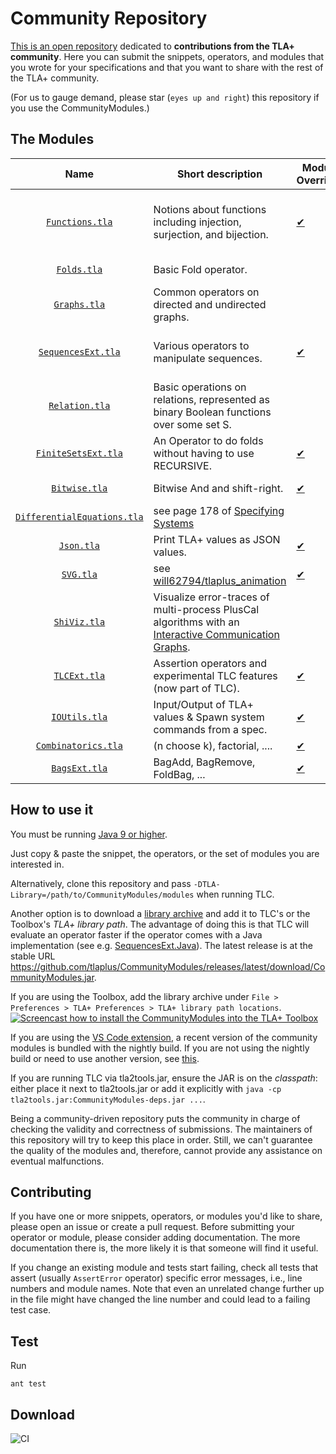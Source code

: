 Community Repository
====================

[This is an open repository](https://github.com/tlaplus/CommunityModules/) dedicated to **contributions from the TLA+ community**.
Here you can submit the snippets, operators, and modules that you wrote for your specifications and that you want to share with the rest of the TLA+ community.

(For us to gauge demand, please star (`eyes up and right`) this repository if you use the CommunityModules.)

The Modules
-----------

| Name  | Short description | Module Override? | Contributors |
| :--: | ---- | ---- | ---- |
| [`Functions.tla`](https://github.com/tlaplus/CommunityModules/blob/master/modules/Functions.tla) | Notions about functions including injection, surjection, and bijection. | [&#10004;](https://github.com/tlaplus/CommunityModules/blob/master/modules/tlc2/overrides/Functions.java) | Thomas L. Rodeheffer, [@muenchnerkindl](https://github.com/muenchnerkindl), [@quicquid](https://github.com/quicquid), [@lemmy](https://github.com/lemmy) |
| [`Folds.tla`](https://github.com/tlaplus/CommunityModules/blob/master/modules/Folds.tla) | Basic Fold operator. | | [@quicquid](https://github.com/quicquid), [@muenchnerkindl](https://github.com/muenchnerkindl) |
| [`Graphs.tla`](https://github.com/tlaplus/CommunityModules/blob/master/modules/Graphs.tla) | Common operators on directed and undirected graphs. | | Leslie Lamport, [@lemmy](https://github.com/lemmy), [@muenchnerkindl](https://github.com/muenchnerkindl) |
| [`SequencesExt.tla`](https://github.com/tlaplus/CommunityModules/blob/master/modules/SequencesExt.tla) | Various operators to manipulate sequences. | [&#10004;](https://github.com/tlaplus/CommunityModules/blob/master/modules/tlc2/overrides/SequencesExt.java) | [@muenchnerkindl](https://github.com/muenchnerkindl), [@lemmy](https://github.com/lemmy), [@hwayne](https://github.com/hwayne), [@quicquid](https://github.com/quicquid) |
| [`Relation.tla`](https://github.com/tlaplus/CommunityModules/blob/master/modules/Relation.tla) | Basic operations on relations, represented as binary Boolean functions over some set S. | | [@muenchnerkindl](https://github.com/muenchnerkindl) |
| [`FiniteSetsExt.tla`](https://github.com/tlaplus/CommunityModules/blob/master/modules/FiniteSetsExt.tla) | An Operator to do folds without having to use RECURSIVE. | [&#10004;](https://github.com/tlaplus/CommunityModules/blob/master/modules/tlc2/overrides/FiniteSetsExt.java) | [@hwayne](https://github.com/hwayne), [@lemmy](https://github.com/lemmy), [@quicquid](https://github.com/quicquid) |
| [`Bitwise.tla`](https://github.com/tlaplus/CommunityModules/blob/master/modules/Bitwise.tla) | Bitwise And and shift-right. | [&#10004;](https://github.com/tlaplus/CommunityModules/blob/master/modules/tlc2/overrides/Bitwise.java) | [@lemmy](https://github.com/lemmy), [@pfeodrippe](https://github.com/pfeodrippe) |
| [`DifferentialEquations.tla`](https://github.com/tlaplus/CommunityModules/blob/master/modules/DifferentialEquations.tla) | see page 178 of [Specifying Systems](https://lamport.azurewebsites.net/tla/book-02-08-08.pdf) | | Leslie Lamport |
| [`Json.tla`](https://github.com/tlaplus/CommunityModules/blob/master/modules/Json.tla) | Print TLA+ values as JSON values. | [&#10004;](https://github.com/tlaplus/CommunityModules/blob/master/modules/tlc2/overrides/Json.java) | [@kuujo](https://github.com/kuujo) |
| [`SVG.tla`](https://github.com/tlaplus/CommunityModules/blob/master/modules/SVG.tla) | see [will62794/tlaplus_animation](https://github.com/will62794/tlaplus_animation) | [&#10004;](https://github.com/tlaplus/CommunityModules/blob/master/modules/tlc2/overrides/SVG.java) | [@will62794](https://github.com/will62794), [@lemmy](https://github.com/lemmy) |
| [`ShiViz.tla`](https://github.com/tlaplus/CommunityModules/blob/master/modules/ShiViz.tla) | Visualize error-traces of multi-process PlusCal algorithms with an [Interactive Communication Graphs](https://bestchai.bitbucket.io/shiviz/). |  | [@lemmy](https://github.com/lemmy) |
| [`TLCExt.tla`](https://github.com/tlaplus/tlaplus/blob/master/tlatools/org.lamport.tlatools/src/tla2sany/StandardModules/TLCExt.tla) | Assertion operators and experimental TLC features (now part of TLC). | [&#10004;](https://github.com/tlaplus/tlaplus/blob/master/tlatools/org.lamport.tlatools/src/tlc2/module/TLCExt.java) | [@lemmy](https://github.com/lemmy), [@will62794](https://github.com/will62794) |
| [`IOUtils.tla`](https://github.com/tlaplus/CommunityModules/blob/master/modules/IOUtils.tla) | Input/Output of TLA+ values & Spawn system commands from a spec. | [&#10004;](https://github.com/tlaplus/CommunityModules/blob/master/modules/tlc2/overrides/IOUtils.java) | [@lemmy](https://github.com/lemmy), [@lvanengelen](https://github.com/lvanengelen) |
| [`Combinatorics.tla`](https://github.com/tlaplus/CommunityModules/blob/master/modules/Combinatorics.tla) | (n choose k), factorial, .... | [&#10004;](https://github.com/tlaplus/CommunityModules/blob/master/modules/tlc2/overrides/Combinatorics.java) | [@lemmy](https://github.com/lemmy) |
| [`BagsExt.tla`](https://github.com/tlaplus/CommunityModules/blob/master/modules/BagsExt.tla) | BagAdd, BagRemove, FoldBag, ... | [&#10004;](https://github.com/tlaplus/CommunityModules/blob/master/modules/tlc2/overrides/BagsExt.java) | [@muenchnerkindl](https://github.com/muenchnerkindl) |

How to use it
-------------

You must be running [Java 9 or higher](https://github.com/tlaplus/CommunityModules/issues/34#issuecomment-756571840).

Just copy & paste the snippet, the operators, or the set of modules you are interested in.

Alternatively, clone this repository and pass ```-DTLA-Library=/path/to/CommunityModules/modules``` when running TLC.

Another option is to download a [library archive](https://github.com/tlaplus/CommunityModules/releases) and add it to TLC's or the Toolbox's *TLA+ library path*. The advantage of doing this is that TLC will evaluate an operator faster if the operator comes with a Java implementation (see e.g. [SequencesExt.Java](https://github.com/tlaplus/CommunityModules/blob/master/modules/tlc2/overrides/SequencesExt.java)). The latest release is at the stable URL https://github.com/tlaplus/CommunityModules/releases/latest/download/CommunityModules.jar.

If you are using the Toolbox, add the library archive under `File > Preferences > TLA+ Preferences > TLA+ library path locations`.
[![Screencast how to install the CommunityModules into the TLA+ Toolbox](https://img.youtube.com/vi/w9t6JnmxV2E/0.jpg)](https://www.youtube.com/watch?v=w9t6JnmxV2E)

If you are using the [VS Code extension](https://github.com/tlaplus/vscode-tlaplus), a recent version of the community modules is bundled with the nightly build. If you are not using the nightly build or need to use another version, see [this](https://github.com/tlaplus/vscode-tlaplus/issues/249).

If you are running TLC via tla2tools.jar, ensure the JAR is on the *classpath*: either place it next to tla2tools.jar or add it explicitly with `java -cp tla2tools.jar:CommunityModules-deps.jar ...`.

Being a community-driven repository puts the community in charge of checking the validity and correctness of submissions. The maintainers of this repository will try to keep this place in order. Still, we can't guarantee the quality of the modules and, therefore, cannot provide any assistance on eventual malfunctions.

Contributing
------------

If you have one or more snippets, operators, or modules you'd like to share, please open an issue or create
a pull request.  Before submitting your operator or module, please consider adding documentation.  The more documentation there is, the more likely it is that someone will find it useful.

If you change an existing module and tests start failing, check all tests that assert (usually `AssertError` operator) specific error messages, i.e., line numbers and module names.
Note that even an unrelated change further up in the file might have changed the line number and could lead to a failing test case.

Test
------------
Run

``` shell
ant test
```

Download
--------

![CI](https://github.com/tlaplus/CommunityModules/workflows/CI/badge.svg)
